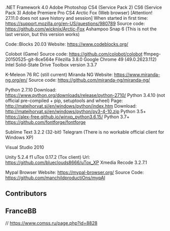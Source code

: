 
.NET Framework 4.0
Adobe Photoshop CS4 (Service Pack 2) CS6 (Service Pack 3)
Adobe Premiere Pro CS4
Arctic Fox (Web browser) [Attention! 27.11.0 does not save history and session]
  When started in first time: https://support.mozilla.org/en-US/questions/980789
  Source code: https://github.com/wicknix/Arctic-Fox
Ashampoo Snap 6 (This is not the last version, but this version works)

Code::Blocks 20.03
  Website: https://www.codeblocks.org/

Colobot (Game)
  Source code: https://github.com/colobot/colobot
ffmpeg- 20150525-git-8ce564e
Filezilla 3.8.0
Google Chrome 49 (49.0.2623.112)
Intel Solid-State Drive Toolbox version 3.3.7

K-Meleon 76 RC (still current) 
Miranda NG
  Website: https://www.miranda-ng.org/en/
  Source code: https://github.com/miranda-ng/miranda-ng/

Python 2.7.10
  Download: https://www.python.org/downloads/release/python-2710/
Python 3.4.10 (not official pre-compiled + pip, setuptools and wheel)
  Page: http://matejhorvat.si/en/windows/python/index.htm
  Download: http://matejhorvat.si/en/windows/python/py3-4-10.zip
Python 3.5+
  https://alex-free.github.io/winxp_python3.6.15/
Python 3.7+
  https://github.com/fontforge/fontforge
 
Sublime Text 3.2.2 (32-bit)
Telegram (There is no workable official client for Windows XP)


Visual Studio 2010



Unity 5.2.4 f1
uTox 0.17.2 (Tox client)
  Url: https://github.com/blueclouds8666/uTox_XP
Xmedia Recode 3.2.7.1



Mypal Browser
  Website: https://mypal-browser.org/
  Source Code: https://github.com/manchildproductiOns/mypAl



## Contributors
## FranceBB
// https://www.comss.ru/page.php?id=8828


